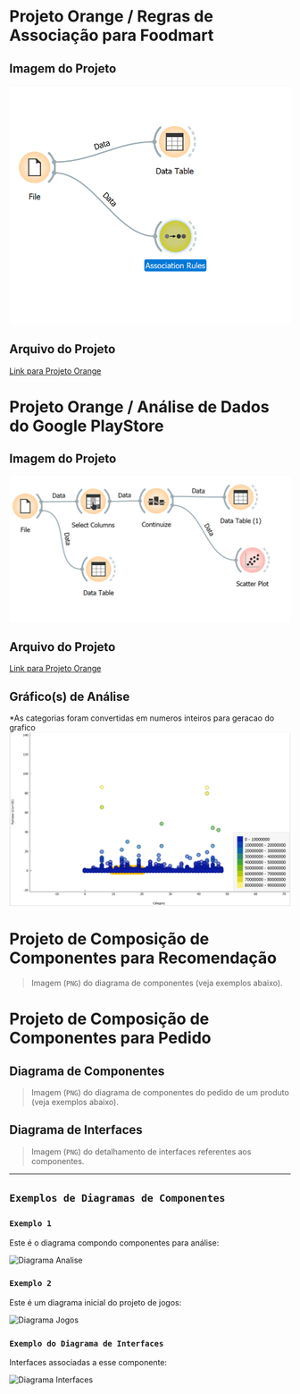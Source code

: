# Projeto Orange / Regras de Associação para Foodmart

## Imagem do Projeto
![Imagem do Projeto Foodmart](images/foodMarketAssociation.png)

## Arquivo do Projeto
[Link para Projeto Orange](orange/foodMarketAssociation.ows)

# Projeto Orange / Análise de Dados do Google PlayStore

## Imagem do Projeto
![Imagem do Projeto Foodmart](images/googlePlayProject.png)

## Arquivo do Projeto
[Link para Projeto Orange](orange/GooglePlay.ows)

## Gráfico(s) de Análise
*As categorias foram convertidas em numeros inteiros para geracao do grafico
![Grafico de Analise ReviewsxCategoria](images/googlePlayChart.png)

# Projeto de Composição de Componentes para Recomendação

> Imagem (`PNG`) do diagrama de componentes (veja exemplos abaixo).

# Projeto de Composição de Componentes para Pedido

## Diagrama de Componentes

> Imagem (`PNG`) do diagrama de componentes do pedido de um produto (veja exemplos abaixo).

## Diagrama de Interfaces

> Imagem (`PNG`) do detalhamento de interfaces referentes aos componentes.

<hr>

## `Exemplos de Diagramas de Componentes`

### `Exemplo 1`

Este é o diagrama compondo componentes para análise:

![Diagrama Analise](images/diagrama-componentes-analise.png)

### `Exemplo 2`

Este é um diagrama inicial do projeto de jogos:

![Diagrama Jogos](images/diagrama-componentes-jogos.png)

### `Exemplo do Diagrama de Interfaces`

Interfaces associadas a esse componente:

![Diagrama Interfaces](diagrama-interfaces.png)